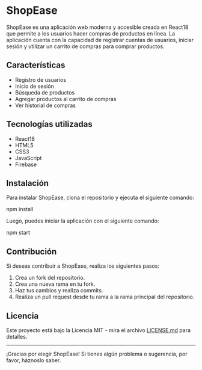 # ShopEase

ShopEase es una aplicación web moderna y accesible creada en React18 que permite a los usuarios hacer compras de productos en línea. La aplicación cuenta con la capacidad de registrar cuentas de usuarios, iniciar sesión y utilizar un carrito de compras para comprar productos.

## Características

- Registro de usuarios
- Inicio de sesión
- Búsqueda de productos
- Agregar productos al carrito de compras
- Ver historial de compras

## Tecnologías utilizadas

- React18
- HTML5
- CSS3
- JavaScript
- Firebase

## Instalación

Para instalar ShopEase, clona el repositorio y ejecuta el siguiente comando:

npm install

Luego, puedes iniciar la aplicación con el siguiente comando:

npm start

## Contribución

Si deseas contribuir a ShopEase, realiza los siguientes pasos:

1. Crea un fork del repositorio.
2. Crea una nueva rama en tu fork.
3. Haz tus cambios y realiza commits.
4. Realiza un pull request desde tu rama a la rama principal del repositorio.

## Licencia

Este proyecto está bajo la Licencia MIT - mira el archivo [LICENSE.md](LICENSE.md) para detalles.

---

¡Gracias por elegir ShopEase! Si tienes algún problema o sugerencia, por favor, háznoslo saber.
